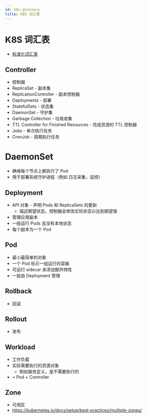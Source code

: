 ```yaml
---
id: k8s-glossary
title: K8S 词汇表
---
```


# K8S 词汇表
* [标准化词汇表](https://kubernetes.io/zh/docs/reference/glossary)


## Controller
* 控制器
* ReplicaSet - 副本集
* ReplicationController - 副本控制器
* Deployments - 部署
* StatefulSets - 状态集
* DaemonSet - 守护集
* Garbage Collection - 垃圾收集
* TTL Controller for Finished Resources - 完成资源的 TTL 控制器
* Jobs - 单次执行任务
* CronJob - 周期执行任务

# DaemonSet
* 确保每个节点上都执行了 Pod
* 用于部署系统守护进程（例如 日志采集，监控）

## Deployment
* API 对象 - 声明 Pods 和 ReplicaSets 的更新
  * 描述期望状态，控制器会修改实际状态以达到期望值
* 管理应用副本
* 一般运行 Pods 且没有本地状态
* 每个副本为一个 Pod

## Pod

* 最小最简单的对象
* 一个 Pod 标示一组运行的容器
* 可运行 sidecar 来添加额外特性
* 一般由 Deployment 管理

## Rollback
* 回滚

## Rollout
* 发布

## Workload
* 工作负载
* 实际需要执行的资源对象
  * 例如服务定义，是不需要执行的
* = Pod + Controller

## Zone
* 可用区
* https://kubernetes.io/docs/setup/best-practices/multiple-zones/
